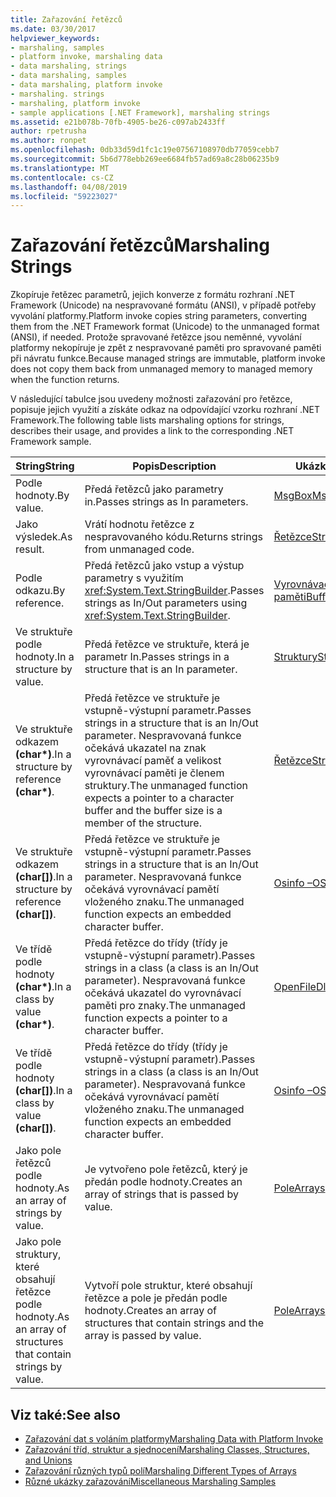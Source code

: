 ```yaml
---
title: Zařazování řetězců
ms.date: 03/30/2017
helpviewer_keywords:
- marshaling, samples
- platform invoke, marshaling data
- data marshaling, strings
- data marshaling, samples
- data marshaling, platform invoke
- marshaling. strings
- marshaling, platform invoke
- sample applications [.NET Framework], marshaling strings
ms.assetid: e21b078b-70fb-4905-be26-c097ab2433ff
author: rpetrusha
ms.author: ronpet
ms.openlocfilehash: 0db33d59d1fc1c19e07567108970db77059cebb7
ms.sourcegitcommit: 5b6d778ebb269ee6684fb57ad69a8c28b06235b9
ms.translationtype: MT
ms.contentlocale: cs-CZ
ms.lasthandoff: 04/08/2019
ms.locfileid: "59223027"
---
```

# <a name="marshaling-strings"></a><span data-ttu-id="73791-102">Zařazování řetězců</span><span class="sxs-lookup"><span data-stu-id="73791-102">Marshaling Strings</span></span>
<span data-ttu-id="73791-103">Zkopíruje řetězec parametrů, jejich konverze z formátu rozhraní .NET Framework (Unicode) na nespravované formátu (ANSI), v případě potřeby vyvolání platformy.</span><span class="sxs-lookup"><span data-stu-id="73791-103">Platform invoke copies string parameters, converting them from the .NET Framework format (Unicode) to the unmanaged format (ANSI), if needed.</span></span> <span data-ttu-id="73791-104">Protože spravované řetězce jsou neměnné, vyvolání platformy nekopíruje je zpět z nespravované paměti pro spravované paměti při návratu funkce.</span><span class="sxs-lookup"><span data-stu-id="73791-104">Because managed strings are immutable, platform invoke does not copy them back from unmanaged memory to managed memory when the function returns.</span></span>  
  
 <span data-ttu-id="73791-105">V následující tabulce jsou uvedeny možnosti zařazování pro řetězce, popisuje jejich využití a získáte odkaz na odpovídající vzorku rozhraní .NET Framework.</span><span class="sxs-lookup"><span data-stu-id="73791-105">The following table lists marshaling options for strings, describes their usage, and provides a link to the corresponding .NET Framework sample.</span></span>  
  
|<span data-ttu-id="73791-106">String</span><span class="sxs-lookup"><span data-stu-id="73791-106">String</span></span>|<span data-ttu-id="73791-107">Popis</span><span class="sxs-lookup"><span data-stu-id="73791-107">Description</span></span>|<span data-ttu-id="73791-108">Ukázka</span><span class="sxs-lookup"><span data-stu-id="73791-108">Sample</span></span>|  
|------------|-----------------|------------|  
|<span data-ttu-id="73791-109">Podle hodnoty.</span><span class="sxs-lookup"><span data-stu-id="73791-109">By value.</span></span>|<span data-ttu-id="73791-110">Předá řetězců jako parametry in.</span><span class="sxs-lookup"><span data-stu-id="73791-110">Passes strings as In parameters.</span></span>|[<span data-ttu-id="73791-111">MsgBox</span><span class="sxs-lookup"><span data-stu-id="73791-111">MsgBox</span></span>](msgbox-sample.md)|  
|<span data-ttu-id="73791-112">Jako výsledek.</span><span class="sxs-lookup"><span data-stu-id="73791-112">As result.</span></span>|<span data-ttu-id="73791-113">Vrátí hodnotu řetězce z nespravovaného kódu.</span><span class="sxs-lookup"><span data-stu-id="73791-113">Returns strings from unmanaged code.</span></span>|[<span data-ttu-id="73791-114">Řetězce</span><span class="sxs-lookup"><span data-stu-id="73791-114">Strings</span></span>](https://docs.microsoft.com/previous-versions/dotnet/netframework-4.0/e765dyyy(v=vs.100))|  
|<span data-ttu-id="73791-115">Podle odkazu.</span><span class="sxs-lookup"><span data-stu-id="73791-115">By reference.</span></span>|<span data-ttu-id="73791-116">Předá řetězců jako vstup a výstup parametry s využitím <xref:System.Text.StringBuilder>.</span><span class="sxs-lookup"><span data-stu-id="73791-116">Passes strings as In/Out parameters using <xref:System.Text.StringBuilder>.</span></span>|[<span data-ttu-id="73791-117">Vyrovnávací paměti</span><span class="sxs-lookup"><span data-stu-id="73791-117">Buffers</span></span>](https://docs.microsoft.com/previous-versions/dotnet/netframework-4.0/x3txb6xc(v=vs.100))|  
|<span data-ttu-id="73791-118">Ve struktuře podle hodnoty.</span><span class="sxs-lookup"><span data-stu-id="73791-118">In a structure by value.</span></span>|<span data-ttu-id="73791-119">Předá řetězce ve struktuře, která je parametr In.</span><span class="sxs-lookup"><span data-stu-id="73791-119">Passes strings in a structure that is an In parameter.</span></span>|[<span data-ttu-id="73791-120">Struktury</span><span class="sxs-lookup"><span data-stu-id="73791-120">Structs</span></span>](https://docs.microsoft.com/previous-versions/dotnet/netframework-4.0/eadtsekz(v=vs.100))|  
|<span data-ttu-id="73791-121">Ve struktuře odkazem **(char\*)**.</span><span class="sxs-lookup"><span data-stu-id="73791-121">In a structure by reference **(char\*)**.</span></span>|<span data-ttu-id="73791-122">Předá řetězce ve struktuře je vstupně-výstupní parametr.</span><span class="sxs-lookup"><span data-stu-id="73791-122">Passes strings in a structure that is an In/Out parameter.</span></span> <span data-ttu-id="73791-123">Nespravovaná funkce očekává ukazatel na znak vyrovnávací paměť a velikost vyrovnávací paměti je členem struktury.</span><span class="sxs-lookup"><span data-stu-id="73791-123">The unmanaged function expects a pointer to a character buffer and the buffer size is a member of the structure.</span></span>|[<span data-ttu-id="73791-124">Řetězce</span><span class="sxs-lookup"><span data-stu-id="73791-124">Strings</span></span>](https://docs.microsoft.com/previous-versions/dotnet/netframework-4.0/e765dyyy(v=vs.100))|  
|<span data-ttu-id="73791-125">Ve struktuře odkazem **(char[])**.</span><span class="sxs-lookup"><span data-stu-id="73791-125">In a structure by reference **(char[])**.</span></span>|<span data-ttu-id="73791-126">Předá řetězce ve struktuře je vstupně-výstupní parametr.</span><span class="sxs-lookup"><span data-stu-id="73791-126">Passes strings in a structure that is an In/Out parameter.</span></span> <span data-ttu-id="73791-127">Nespravovaná funkce očekává vyrovnávací pamětí vloženého znaku.</span><span class="sxs-lookup"><span data-stu-id="73791-127">The unmanaged function expects an embedded character buffer.</span></span>|[<span data-ttu-id="73791-128">Osinfo –</span><span class="sxs-lookup"><span data-stu-id="73791-128">OSInfo</span></span>](https://docs.microsoft.com/previous-versions/dotnet/netframework-4.0/795sy883(v=vs.100))|  
|<span data-ttu-id="73791-129">Ve třídě podle hodnoty **(char\*)**.</span><span class="sxs-lookup"><span data-stu-id="73791-129">In a class by value **(char\*)**.</span></span>|<span data-ttu-id="73791-130">Předá řetězce do třídy (třídy je vstupně-výstupní parametr).</span><span class="sxs-lookup"><span data-stu-id="73791-130">Passes strings in a class (a class is an In/Out parameter).</span></span> <span data-ttu-id="73791-131">Nespravovaná funkce očekává ukazatel do vyrovnávací paměti pro znaky.</span><span class="sxs-lookup"><span data-stu-id="73791-131">The unmanaged function expects a pointer to a character buffer.</span></span>|[<span data-ttu-id="73791-132">OpenFileDlg</span><span class="sxs-lookup"><span data-stu-id="73791-132">OpenFileDlg</span></span>](https://docs.microsoft.com/previous-versions/dotnet/netframework-4.0/w5tyztk9(v=vs.100))|  
|<span data-ttu-id="73791-133">Ve třídě podle hodnoty **(char[])**.</span><span class="sxs-lookup"><span data-stu-id="73791-133">In a class by value **(char[])**.</span></span>|<span data-ttu-id="73791-134">Předá řetězce do třídy (třídy je vstupně-výstupní parametr).</span><span class="sxs-lookup"><span data-stu-id="73791-134">Passes strings in a class (a class is an In/Out parameter).</span></span> <span data-ttu-id="73791-135">Nespravovaná funkce očekává vyrovnávací pamětí vloženého znaku.</span><span class="sxs-lookup"><span data-stu-id="73791-135">The unmanaged function expects an embedded character buffer.</span></span>|[<span data-ttu-id="73791-136">Osinfo –</span><span class="sxs-lookup"><span data-stu-id="73791-136">OSInfo</span></span>](https://docs.microsoft.com/previous-versions/dotnet/netframework-4.0/795sy883(v=vs.100))|  
|<span data-ttu-id="73791-137">Jako pole řetězců podle hodnoty.</span><span class="sxs-lookup"><span data-stu-id="73791-137">As an array of strings by value.</span></span>|<span data-ttu-id="73791-138">Je vytvořeno pole řetězců, který je předán podle hodnoty.</span><span class="sxs-lookup"><span data-stu-id="73791-138">Creates an array of strings that is passed by value.</span></span>|[<span data-ttu-id="73791-139">Pole</span><span class="sxs-lookup"><span data-stu-id="73791-139">Arrays</span></span>](marshaling-different-types-of-arrays.md)|  
|<span data-ttu-id="73791-140">Jako pole struktury, které obsahují řetězce podle hodnoty.</span><span class="sxs-lookup"><span data-stu-id="73791-140">As an array of structures that contain strings by value.</span></span>|<span data-ttu-id="73791-141">Vytvoří pole struktur, které obsahují řetězce a pole je předán podle hodnoty.</span><span class="sxs-lookup"><span data-stu-id="73791-141">Creates an array of structures that contain strings and the array is passed by value.</span></span>|[<span data-ttu-id="73791-142">Pole</span><span class="sxs-lookup"><span data-stu-id="73791-142">Arrays</span></span>](marshaling-different-types-of-arrays.md)|  
  
## <a name="see-also"></a><span data-ttu-id="73791-143">Viz také:</span><span class="sxs-lookup"><span data-stu-id="73791-143">See also</span></span>

- [<span data-ttu-id="73791-144">Zařazování dat s voláním platformy</span><span class="sxs-lookup"><span data-stu-id="73791-144">Marshaling Data with Platform Invoke</span></span>](marshaling-data-with-platform-invoke.md)
- [<span data-ttu-id="73791-145">Zařazování tříd, struktur a sjednocení</span><span class="sxs-lookup"><span data-stu-id="73791-145">Marshaling Classes, Structures, and Unions</span></span>](marshaling-classes-structures-and-unions.md)
- [<span data-ttu-id="73791-146">Zařazování různých typů polí</span><span class="sxs-lookup"><span data-stu-id="73791-146">Marshaling Different Types of Arrays</span></span>](marshaling-different-types-of-arrays.md)
- [<span data-ttu-id="73791-147">Různé ukázky zařazování</span><span class="sxs-lookup"><span data-stu-id="73791-147">Miscellaneous Marshaling Samples</span></span>](https://docs.microsoft.com/previous-versions/dotnet/netframework-4.0/ss9sb93t(v=vs.100))
